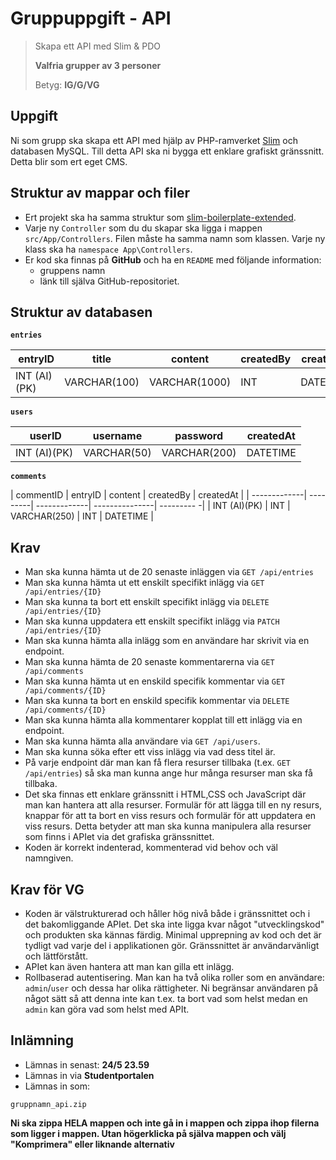 # Gruppuppgift - API
> Skapa ett API med Slim & PDO
> 
> **Valfria grupper av 3 personer**
> 
> Betyg: **IG/G/VG**


## Uppgift

Ni som grupp ska skapa ett API med hjälp av PHP-ramverket [Slim](https://www.slimframework.com/) och databasen MySQL. Till detta API ska ni bygga ett enklare grafiskt gränssnitt. Detta blir som ert eget CMS.

## Struktur av mappar och filer

* Ert projekt ska ha samma struktur som [slim-boilerplate-extended](slim-boilerplate-extended). 
* Varje ny `Controller` som du du skapar ska ligga i mappen `src/App/Controllers`. Filen måste ha samma namn som klassen. Varje ny klass ska ha `namespace App\Controllers`.
* Er kod ska finnas på __GitHub__ och ha en `README` med följande information:
    - gruppens namn
    - länk till själva GitHub-repositoriet.

## Struktur av databasen

**`entries`**

| entryID      | title        | content       | createdBy  |   createdAt    |
| -------------| -------------| --------------| -----------|----------------|
| INT (AI)(PK) | VARCHAR(100) | VARCHAR(1000) |  INT       |   DATETIME     |

**`users`**

| userID       | username     | password     | createdAt  |
| -------------| -------------| -------------|------------|
| INT (AI)(PK) | VARCHAR(50)  | VARCHAR(200) | DATETIME   |

**`comments`**

| commentID    | entryID  | content      | createdBy      | createdAt  |
| -------------| ---------| -------------| ---------------| --------- -|
| INT (AI)(PK) | INT      | VARCHAR(250) | INT            | DATETIME   |

## Krav

* Man ska kunna hämta ut de 20 senaste inläggen via `GET /api/entries`
* Man ska kunna hämta ut ett enskilt specifikt inlägg via `GET /api/entries/{ID}`
* Man ska kunna ta bort ett enskilt specifikt inlägg via `DELETE /api/entries/{ID}`
* Man ska kunna uppdatera ett enskilt specifikt inlägg via `PATCH /api/entries/{ID}`
* Man ska kunna hämta alla inlägg som en användare har skrivit via en endpoint.
* Man ska kunna hämta de 20 senaste kommentarerna via `GET /api/comments` 
* Man ska kunna hämta ut en enskild specifik kommentar via `GET /api/comments/{ID}`
* Man ska kunna ta bort en enskild specifik kommentar via `DELETE /api/comments/{ID}`
* Man ska kunna hämta alla kommentarer kopplat till ett inlägg via en endpoint.
* Man ska kunna hämta alla användare via `GET /api/users`.
* Man ska kunna söka efter ett viss inlägg via vad dess titel är.
* På varje endpoint där man kan få flera resurser tillbaka (t.ex. `GET /api/entries`) så ska man kunna ange hur många resurser man ska få tillbaka.
* Det ska finnas ett enklare gränssnitt i HTML,CSS och JavaScript där man kan hantera att alla resurser. Formulär för att lägga till en ny resurs, knappar för att ta bort en viss resurs och formulär för att uppdatera en viss resurs. Detta betyder att man ska kunna manipulera alla resurser som finns i APIet via det grafiska gränssnittet.
* Koden är korrekt indenterad, kommenterad vid behov och väl namngiven.


## Krav för VG

* Koden är välstrukturerad och håller hög nivå både i gränssnittet och i det bakomliggande APIet. Det ska inte ligga kvar något "utvecklingskod" och produkten ska kännas färdig. Minimal upprepning av kod och det är tydligt vad varje del i applikationen gör. Gränssnittet är användarvänligt och lättförstått.
* APIet kan även hantera att man kan gilla ett inlägg.
* Rollbaserad autentisering. Man kan ha två olika roller som en användare: `admin`/`user` och dessa har olika rättigheter. Ni begränsar användaren på något sätt så att denna inte kan t.ex. ta bort vad som helst medan en `admin` kan göra vad som helst med APIt.

## Inlämning

* Lämnas in senast: **24/5 23.59**
* Lämnas in via **Studentportalen**
* Lämnas in som:
```
gruppnamn_api.zip
```

**Ni ska zippa HELA mappen och inte gå in i mappen och zippa ihop filerna som ligger i mappen. Utan högerklicka på själva mappen och välj "Komprimera" eller liknande alternativ**
